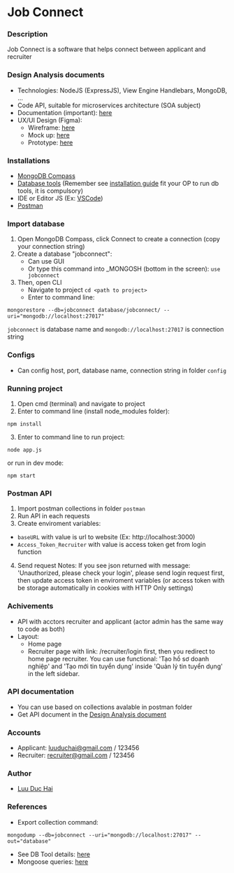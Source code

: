 # Job Connect

### Description
Job Connect is a software that helps connect between applicant and recruiter

### Design Analysis documents
- Technologies: NodeJS (ExpressJS), View Engine Handlebars, MongoDB, ...
- Code API, suitable for microservices architecture (SOA subject)
- Documentation (important): [here](https://drive.google.com/file/d/1oE_LjauHoKv_XYRK7oxSQ97aqS6jaQbI/view?usp=sharing)
- UX/UI Design (Figma):
  - Wireframe: [here](https://www.figma.com/file/RAuxQCrMLKrQTj0H8v1aZD/Wirefram-(Updated)?type=design&mode=design&t=GL4ip6dvZd5B2aBY-1)
  - Mock up: [here](https://www.figma.com/file/KSyqy0WVClyYP052FyrlZg/JobConnect?type=design&node-id=0%3A1&mode=design&t=GL4ip6dvZd5B2aBY-1)
  - Prototype: [here](https://www.figma.com/file/mILf7E78rQudquceetkNTQ/Prototype?type=design&mode=design&t=GL4ip6dvZd5B2aBY-1) 

### Installations
- [MongoDB Compass](https://www.mongodb.com/try/download/community) 
- [Database tools](https://www.mongodb.com/docs/database-tools/) (Remember see [installation guide](https://www.mongodb.com/docs/database-tools/installation/installation/) fit your OP to run db tools, it is compulsory)
- IDE or Editor JS (Ex: [VSCode](https://code.visualstudio.com/download))
- [Postman](https://www.postman.com/downloads/)

### Import database
1. Open MongoDB Compass, click Connect to create a connection (copy your connection string)
2. Create a database "jobconnect":
    - Can use GUI
    - Or type this command into _MONGOSH (bottom in the screen):
    `use jobconnect`
3. Then, open CLI 
    - Navigate to project `cd <path to project>`
    - Enter to command line: 
```
mongorestore --db=jobconnect database/jobconnect/ --uri="mongodb://localhost:27017"
```
`jobconnect` is database name and `mongodb://localhost:27017` is connection string

### Configs
- Can config host, port, database name, connection string in folder `config`

### Running project
1. Open cmd (terminal) and navigate to project
2. Enter to command line (install node_modules folder):
```
npm install
```
3. Enter to command line to run project: 
```
node app.js
```
or run in dev mode:
```
npm start
```

### Postman API
1. Import postman collections in folder `postman`
2. Run API in each requests
3. Create enviroment variables:
- `baseURL` with value is url to website (Ex: http://localhost:3000)
- `Access_Token_Recruiter` with value is access token get from login function
4. Send request 
Notes: If you see json returned with message: 'Unauthorized, please check your login', please send login request first, then update access token in enviroment variables (or access token with be storage automatically in cookies with HTTP Only settings)

### Achivements 
- API with acctors recruiter and applicant (actor admin has the same way to code as both)
- Layout: 
    - Home page
    - Recruiter page with link: /recruiter/login first, then you redirect to home page recruiter. You can use functional: 'Tạo hồ sơ doanh nghiệp' and 'Tạo mới tin tuyển dụng' inside 'Quản lý tin tuyển dụng' in the left sidebar.

### API documentation
- You can use based on collections avalable in postman folder
- Get API document in the [Design Analysis document](#Design-Analysis-documentation)

### Accounts
- Applicant: luuduchai@gmail.com / 123456
- Recruiter: recruiter@gmail.com / 123456

### Author
- [Luu Duc Hai](mailto:luuduchai.nt@gmail.com)

### References
- Export collection command:
```
mongodump --db=jobconnect --uri="mongodb://localhost:27017" --out="database"
```
- See DB Tool details: [here](https://www.mongodb.com/docs/database-tools/mongoimport/)
- Mongoose queries: [here](https://mongoosejs.com/docs/queries.html)
